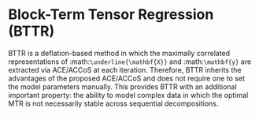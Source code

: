 # Block-Term Tensor Regression (BTTR)

BTTR is a deflation-based method in which the maximally correlated representations of :math:`\underline{\mathbf{X}}` and :math:`\mathbf{y}` are extracted via ACE/ACCoS at each iteration. Therefore, BTTR inherits the advantages of the proposed ACE/ACCoS and does not require one to set the model parameters manually. This provides BTTR with an additional important property: the ability to model complex data in which the optimal MTR is not necessarily stable across sequential decompositions.

